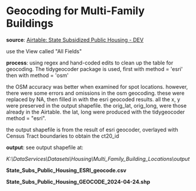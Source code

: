 # Geocoding for Multi-Family Buildings

__source__:  [Airtable: State Subsidized Public Housing - DEV](https://airtable.com/appOJcXh3ZWTq3UY7?)

use the View called "All Fields"

__process__:  using regex and hand-coded edits to clean up the table for geocoding.   The tidygeocoder package is used, first with method = 'esri' then with method = 'osm'

the OSM accuracy was better when examined for spot locations.   however, there were some errors and omissions in the osm geocoding.  these were replaced by NA, then filled in with the esri geocoded results.   all the x, y were preserved in the output shapefile.  the orig_lat, orig_long, were those already in the Airtable. the lat, long were produced with the tidygeocoder method = "esri".   

the output shapefile is from the result of esri geocoder, overlayed with Census Tract boundaries to obtain the ct20_id

__output__:  see output shapefile at:  

_K:\DataServices\Datasets\Housing\Multi_Family_Building_Locations\output_

__State_Subs_Public_Housing_ESRI_geocode.csv__

__State_Subs_Public_Housing_GEOCODE_2024-04-24.shp__





